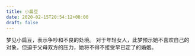 ```yaml
---
title: 小扁豆
date: 2020-02-15T20:54:12+08:00
draft: false
---
```


梦见小扁豆，表示争吵和不良的处境。
对于年轻女人，此梦预示她不喜欢自己的对象，但迫于父母双方的压力，她将不得不接受早已定了的婚姻。
